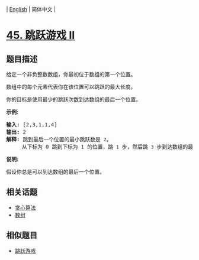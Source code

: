 
| [English](README_EN.md) | 简体中文 |

# [45. 跳跃游戏 II](https://leetcode-cn.com/problems/jump-game-ii/)

## 题目描述

<p>给定一个非负整数数组，你最初位于数组的第一个位置。</p>

<p>数组中的每个元素代表你在该位置可以跳跃的最大长度。</p>

<p>你的目标是使用最少的跳跃次数到达数组的最后一个位置。</p>

<p><strong>示例:</strong></p>

<pre><strong>输入:</strong> [2,3,1,1,4]
<strong>输出:</strong> 2
<strong>解释:</strong> 跳到最后一个位置的最小跳跃数是 <code>2</code>。
&nbsp;    从下标为 0 跳到下标为 1 的位置，跳&nbsp;<code>1</code>&nbsp;步，然后跳&nbsp;<code>3</code>&nbsp;步到达数组的最后一个位置。
</pre>

<p><strong>说明:</strong></p>

<p>假设你总是可以到达数组的最后一个位置。</p>


## 相关话题

- [贪心算法](https://leetcode-cn.com/tag/greedy)
- [数组](https://leetcode-cn.com/tag/array)

## 相似题目

- [跳跃游戏](../jump-game/README.md)
